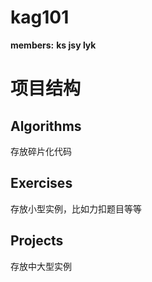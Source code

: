 # kag101
**members:** 
  **ks
  jsy
  lyk**

# 项目结构
## Algorithms
存放碎片化代码

## Exercises
存放小型实例，比如力扣题目等等

## Projects
存放中大型实例
